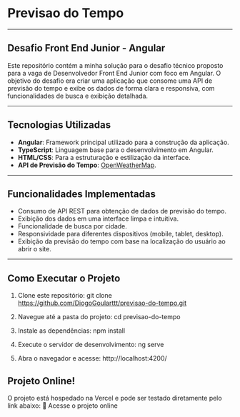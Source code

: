 # Previsao do Tempo

---

## Desafio Front End Junior - Angular

Este repositório contém a minha solução para o desafio técnico proposto para a vaga de Desenvolvedor Front End Junior com foco em Angular. O objetivo do desafio era criar uma aplicação que consome uma API de previsão do tempo e exibe os dados de forma clara e responsiva, com funcionalidades de busca e exibição detalhada.

---

## Tecnologias Utilizadas

- **Angular**: Framework principal utilizado para a construção da aplicação.
- **TypeScript**: Linguagem base para o desenvolvimento em Angular.
- **HTML/CSS**: Para a estruturação e estilização da interface.
- **API de Previsão do Tempo**: [OpenWeatherMap](https://openweathermap.org/api).

---

## Funcionalidades Implementadas

- Consumo de API REST para obtenção de dados de previsão do tempo.
- Exibição dos dados em uma interface limpa e intuitiva.
- Funcionalidade de busca por cidade.
- Responsividade para diferentes dispositivos (mobile, tablet, desktop).
- Exibição da previsão do tempo com base na localização do usuário ao abrir o site.

---

## Como Executar o Projeto

1. Clone este repositório:
   git clone https://github.com/DiogoGoularttt/previsao-do-tempo.git

2. Navegue até a pasta do projeto:
   cd previsao-do-tempo

3. Instale as dependências:
   npm install

4. Execute o servidor de desenvolvimento:
   ng serve

5. Abra o navegador e acesse:
   http://localhost:4200/

## Projeto Online!
   O projeto está hospedado na Vercel e pode ser testado diretamente pelo link abaixo:
   🔗 Acesse o projeto online